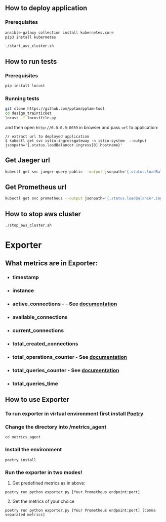 ## How to deploy application

### Prerequisites

```bash
ansible-galaxy collection install kubernetes.core
pip3 install kubernetes
```

```bash
./start_aws_cluster.sh
```

## How to run tests

### Prerequisites

```bash
pip install locust
```

### Running tests

```bash
git clone https://github.com/pptam/pptam-tool
cd design_trainticket
locust -f locustfile.py
```

and then open `http://0.0.0.0:8089` in browser and pass `url` to application:

```
// extract url to deployed application 
$ kubectl get svc istio-ingressgateway -n istio-system  --output jsonpath='{.status.loadBalancer.ingress[0].hostname}'
```

## Get Jaeger url

```bash
kubectl get svc jaeger-query-public --output jsonpath='{.status.loadBalancer.ingress[0].hostname}'
```

## Get Prometheus url

```bash
kubectl get svc prometheus --output jsonpath='{.status.loadBalancer.ingress[0].hostname}'
```

## How to stop aws cluster

```bash
./stop_aws_cluster.sh 
```

# Exporter

## What metrics are in Exporter:
- ### timestamp
- ### instance
- ### active_connections - - See [documentation](https://www.mongodb.com/docs/manual/reference/command/serverStatus/#connections)
- ### available_connections
- ### current_connections
- ### total_created_connections
- ### total_operations_counter - See [documentation](https://www.mongodb.com/docs/manual/reference/command/serverStatus/#opcounters)
- ### total_queries_counter - See [documentation](https://www.mongodb.com/docs/manual/reference/command/top/#mongodb-dbcommand-dbcmd.top)
- ### total_queries_time


## How to use Exporter
### To run exporter in virtual environment first install [Poetry](https://python-poetry.org/docs/#installation)
### Change the directory into /metrics_agent 
```shell
cd metrics_agent
``` 
### Install the environment
```shell
poetry install
``` 
### Run the exporter in two modes!
1. Get predefined metrics as in above:
```shell
poetry run python exporter.py [Your Prometheus endpoint:port]
```
2. Get the metrics of your choice
```shell
poetry run python exporter.py [Your Prometheus endpoint:port] [comma separated metrics]
```